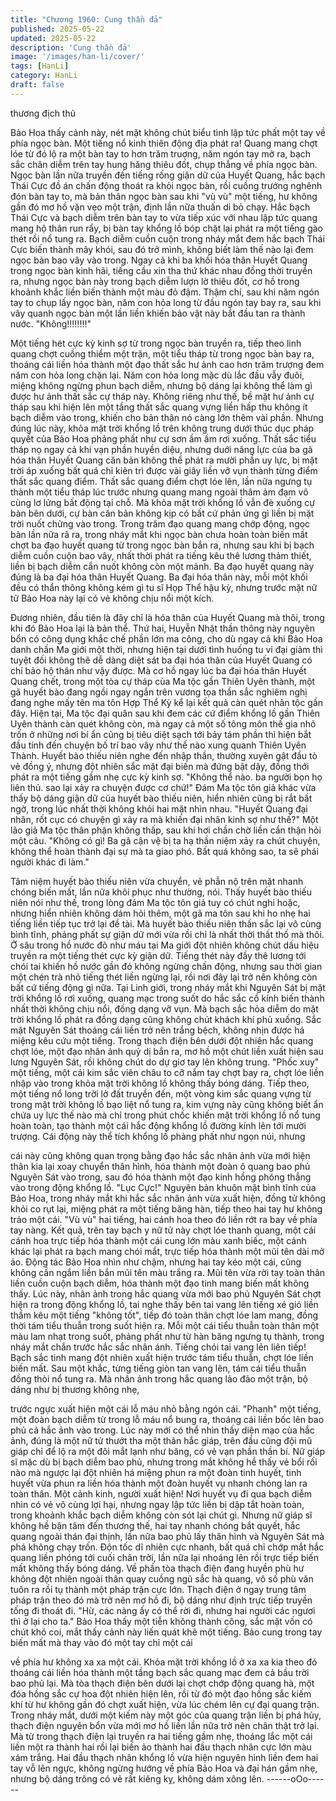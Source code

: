 ```yaml
---
title: "Chương 1960: Cung thần đả"
published: 2025-05-22
updated: 2025-05-22
description: 'Cung thần đả'
image: '/images/han-li/cover/'
tags: [HanLi]
category: HanLi
draft: false
---
```


thương địch thủ

Bảo Hoa thấy cảnh này, nét mặt không chút biểu tình lập tức phất
một tay về phía ngọc bàn.
Một tiếng nổ kinh thiên động địa phát ra!
Quang mang chợt lóe từ đó lộ ra một bàn tay to hơn trăm truợng,
năm ngón tay mở ra, bạch sắc chân diễm trên tay hung hăng
thiêu đốt, chụp thẳng về phía ngọc bàn.
Ngọc bàn lần nữa truyền đến tiếng rống giận dữ của Huyết
Quang, hắc bạch Thái Cực đồ án chấn động thoát ra khỏi ngọc
bàn, rồi cuồng trướng nghênh đón bàn tay to, mà bản thân ngọc
bàn sau khi "vù vù" một tiếng, hư không gần đó mơ hồ vặn vẹo
một trận, định lần nữa thuấn di bỏ chạy.
Hắc bạch Thái Cực và bạch diễm trên bàn tay to vừa tiếp xúc với
nhau lập tức quang mang hộ thân run rẩy, bị bàn tay khổng lồ bóp
chặt lại phát ra một tiếng gào thét rồi nổ tung ra.
Bạch diễm cuồn cuộn trong nháy mắt đem hắc bạch Thái Cực
biến thành mây khói, sau đó trở mình, không biết làm thế nào lại
đem ngọc bàn bao vây vào trong. Ngay cả khi ba khối hóa thân
Huyết Quang trong ngọc bàn kinh hãi, tiếng cầu xin tha thứ khác
nhau đồng thời truyền ra, nhưng ngọc bàn này trong bạch diễm
lượn lờ thiêu đốt, cơ hồ trong khoảnh khắc liền biến thành một
màu đỏ đậm. Thậm chí, sau khi năm ngón tay to chụp lấy ngọc
bàn, năm con hỏa long từ đầu ngón tay bay ra, sau khi vây quanh
ngọc bàn một lần liền khiến bảo vật này bắt đầu tan ra thành
nước.
"Không!!!!!!!!"

Một tiếng hét cực kỳ kinh sợ từ trong ngọc bàn truyền ra, tiếp theo
linh quang chợt cuồng thiểm một trận, một tiểu tháp từ trong ngọc
bàn bay ra, thoáng cái liền hóa thành một đạo thất sắc hư ảnh
cao hơn trăm trượng đem năm con hỏa long chặn lại.
Năm con hỏa long mặc dù lắc đầu vẫy đuôi, miệng không ngừng
phun bạch diễm, nhưng bộ dáng lại không thể làm gì được hư
ảnh thất sắc cự tháp này. Không riêng như thế, bề mặt hư ảnh cự
tháp sau khi hiện lên một tầng thất sắc quang vựng liền hấp thu
không ít bạch diễm vào trong, khiến cho bản thân nó càng lớn
thêm vài phần.
Nhưng đúng lúc này, khỏa mặt trời khổng lồ trên không trung dưới
thúc dục pháp quyết của Bảo Hoa phảng phất như cự sơn ầm ầm
rơi xuống.
Thất sắc tiểu tháp nọ ngay cả khi vạn phần huyền diệu, nhưng
duới năng lực của ba gã hóa thân Huyết Quang căn bản không
thể phát ra mười phần uy lực, bị mặt trời áp xuống bất quá chỉ
kiên trì được vài giây liền vỡ vụn thành từng điểm thất sắc quang
điểm.
Thất sắc quang điểm chợt lóe lên, lần nữa ngưng tụ thành một
tiểu tháp lúc trước nhưng quang mang ngoài thâm ảm đạm vô
cùng lơ lửng bất động tại chỗ. Mà khỏa mặt trời khổng lồ vẫn đè
xuống cự bàn bên dưới, cự bàn căn bản không kịp có bất cứ
phản ứng gì liền bị mặt trời nuốt chửng vào trong.
Trong trăm đạo quang mang chớp động, ngọc bàn lần nữa rã ra,
trong nháy mắt khi ngọc bàn chưa hoàn toàn biến mất chợt ba
đạo huyết quang từ trong ngọc bàn bắn ra, nhưng sau khi bị bạch
diễm cuồn cuộn bao vây, nhất thời phát ra tiếng kêu thê lương
thảm thiết, liền bị bạch diễm cắn nuốt không còn một mảnh.
Ba đạo huyết quang này đúng là ba đại hóa thân Huyết Quang.
Ba đại hóa thân này, mỗi một khối đều có thẩn thông không kém
gì tu sĩ Họp Thể hậu kỳ, nhưng trước mặt nữ tử Bảo Hoa này lại
có vẻ không chịu nổi một kích.

Đương nhiên, đầu tiên là đây chỉ là hóa thân của Huyết Quang
mà thôi, trong khi đó Bảo Hoa lại là bản thể. Thứ hai, Huyễn Nhật
thần thông này nguyên bổn có công dụng khắc chế phần lớn ma
công, cho dù ngay cả khi Bảo Hoa danh chấn Ma giới một thời,
nhưng hiện tại dưới tình huống tu vi đại giảm thì tuyệt đối không
thê dễ dàng diệt sát ba đại hóa thân của Huyết Quang có chí bảo
hộ thân như vậy được.
Mà cơ hồ ngay lúc ba đại hóa thân Huyết Quang chết, trong một
tòa cự tháp của Ma tộc gần Thiên Uyên thành, một gã huyết bào
đang ngồi ngay ngắn trên vương tọa thần sắc nghiêm nghị đang
nghe mấy tên ma tôn Hợp Thể Kỳ kể lại kết quả càn quét nhân
tộc gần đây. Hiện tại, Ma tộc đại quân sau khi đem các cứ điểm
khổng lồ gần Thiên Uyên thành càn quét không còn, mà ngay cả
một số tông môn thế gia nhỏ trốn ở những nơi bí ẩn cũng bị tiêu
diệt sạch tới bảy tám phần thì hiện bắt đầu tính đến chuyện bố trí
bao vây như thế nào xung quanh Thiên Uyên Thành.
Huyết bào thiếu niên nghe đến nhập thần, thường xuyên gật đầu
tò vẻ đồng ý, nhưng đột nhiên sắc mặt đại biến mà đứng bật dậy,
đồng thới phát ra một tiếng gầm nhẹ cực kỳ kinh sợ.
"Không thể nào. ba người bọn họ liên thủ. sao lại xảy ra chuyện
được cơ chứ!"
Đám Ma tộc tôn giả khác vừa thấy bộ dáng giận dữ của huyết bào
thiếu niên, hiển nhiên cũng bị rắt bất ngờ, trong lúc nhất thời
không khỏi hai mặt nhìn nhau.
"Huyết Quang đại nhân, rốt cục có chuyện gì xảy ra mà khiến đại
nhân kinh sợ như thế?"
Một lão giả Ma tộc thân phận không thấp, sau khi hơi chần chờ
liền cẩn thận hỏi một câu.
"Không có gì! Ba gã cận vệ bị ta hạ thần niệm xảy ra chút chuyện,
không thể hoàn thành đại sự mà ta giao phó. Bất quá không sao,
ta sẽ phái người khác đi làm."

Tâm niệm huyết bào thiếu niên vừa chuyển, vẻ phẫn nộ trên mặt
nhanh chóng biến mất, lần nữa khôi phục như thường, nói.
Thấy huyết bào thiếu niên nói như thế, trong lòng đám Ma tộc tôn
giả tuy có chút nghi hoặc, nhưng hiển nhiên không dám hỏi thêm,
một gã ma tôn sau khi ho nhẹ hai tiếng liền tiếp tục trở lại đề tài.
Mà huyết bào thiếu niên thần sắc lại vô cùng bình tĩnh, phảng
phất sự giận dữ mới vừa rồi chỉ là nhất thời thất thố mà thôi.
Ở sâu trong hồ nước đỏ như máu tại Ma giới đột nhiên không
chút dấu hiệu truyền ra một tiếng thét cực kỳ giận dữ. Tiếng thét
này đầy thê lương tới chói tai khiến hồ nước gần đó không ngừng
chấn động, nhưng sau thời gian một chén trà nhỏ tiếng thét liền
ngừng lại, rồi nơi đây lại trở nên không còn bất cứ tiếng động gì
nữa.
Tại Linh giới, trong nháy mắt khi Nguyên Sát bị mặt trời khổng lồ
rơi xuống, quang mạc trong suốt do hắc sắc cổ kính biến thành
nhất thời không chịu nổi, đồng dạng vỡ vụn. Mà bạch sắc hỏa
diễm do mặt trời khổng lồ phát ra đồng dạng cũng không chút
khách khí phủ xuống.
Sắc mặt Nguyên Sát thoáng cái liền trở nên trắng bệch, không
nhịn được há miệng kêu cứu một tiếng.
Trong thạch điện bên dưới đột nhiên hắc quang chợt lóe, một đạo
nhân ảnh quỷ dị bắn ra, mơ hồ một chút liền xuất hiện sau lưng
Nguyên Sát, rồi không chút do dự giơ tay lên không trung.
"Phốc xuy" một tiếng, một cái kim sắc viên châu to cỡ nắm tay
chợt bay ra, chợt lóe liền nhập vào trong khỏa mặt trời không lồ
không thấy bóng dáng.
Tiếp theo, một tiếng nổ long trời lở đất truyền đến, một vòng kim
sắc quang vựng từ trong mặt trời không lồ bạo liệt nổ tung ra, kim
vựng này cũng không biết ẩn chứa uy lực thế nào mà chỉ trong
phút chốc khiến mặt trời khổng lồ nổ tung hoàn toàn, tạo thành
một cái hắc động khổng lồ đường kính lên tới mười trượng.
Cái động này thể tích khổng lồ phảng phất như ngọn núi, nhưng

cái này cũng không quan trọng bằng đạo hắc sắc nhân ảnh vừa
mới hiện thân kia lại xoay chuyển thân hình, hóa thành một đoàn
ô quang bao phủ Nguyên Sát vào trong, sau đó hóa thành một
đạo kinh hồng phóng thẳng vào trong động khổng lồ.
"Lục Cực!"
Nguyên bản khuôn mặt bình tĩnh của Bảo Hoa, trong nháy mắt khi
hắc sắc nhân ảnh vừa xuất hiện, đồng tử không khỏi co rụt lại,
miệng phát ra một tiếng băng hàn, tiếp theo hai tay hư không trảo
một cái.
"Vù vù" hai tiếng, hai cánh hoa theo đó liền rớt ra bay về phía tay
nàng.
Kết quả, trên tay bạch y nữ tử này chợt lóe thanh quang, một cái
cánh hoa trực tiếp hóa thành một cái cung lớn màu xanh biếc,
một cánh khác lại phát ra bạch mang chói mắt, trực tiếp hóa
thành một mũi tên dài mở ảo.
Động tác Bảo Hoa nhìn như chậm, nhưng hai tay kéo một cái,
cũng không cần ngắm liền bắn mũi tên màu trắng ra.
Mũi tên vừa rời tay toàn thân liền cuồn cuộn bạch diễm, hóa
thành một đạo tinh mang biến mất không thấy. Lúc này, nhân ảnh
trong hắc quang vừa mới bao phủ Nguyên Sát chợt hiện ra trong
động khổng lồ, tai nghe thấy bên tai vang lên tiếng xé gió liền
thầm kêu một tiếng "không tốt", tiếp đó toàn thân chợt lóe lam
mang, đồng thời tám tiểu thuẫn trong suốt hiện ra.
Mỗi một cái tiểu thuẫn toàn thân một màu lam nhạt trong suốt,
phảng phất như từ hàn băng ngưng tụ thành, trong nháy mắt
chắn trước hắc sắc nhân ánh.
Tiếng chói tai vang lẻn liên tiếp!
Bạch sắc tinh mang đột nhiên xuất hiện trước tám tiểu thuẫn,
chợt lóe liền biến mất. Sau một khắc, từng tiếng giòn tan vang
lên, tám cái tiểu thuẫn đồng thòi nổ tung ra. Mà nhân ảnh trong
hắc quang lảo đảo một trận, bộ dáng như bị thương không nhẹ,

trước ngực xuất hiện một cái lỗ máu nhỏ bằng ngón cái.
"Phanh" một tiếng, một đoàn bạch diễm từ trong lỗ máu nổ bung
ra, thoáng cái liền bốc lên bao phủ cả hắc ảnh vào trong.
Lúc này mới có thể nhìn thấy diện mạo của hắc ảnh, đúng là một
nữ tử thướt tha một thân hắc giáp, trên đầu cũng đội mũ giáp chỉ
để lộ ra một đôi mắt lạnh như băng, có vẻ vạn phần thần bí.
Nữ giáp sĩ mặc dù bị bạch diễm bao phủ, nhưng trong mắt không
hề thấy vẻ bổi rối nào mà ngược lại đột nhiên há miệng phun ra
một đoàn tinh huyết, tinh huyết vừa phun ra liền hóa thành một
đoàn huyết vụ nhanh chóng lan ra toàn thân.
Một cảnh kinh, người xuất hiện!
Nơi huyết vụ đi qua bạch diễm nhìn có vẻ vô cùng lợi hại, nhưng
ngay lập tức liền bị dập tắt hoàn toàn, trong khoảnh khắc bạch
diễm không còn sót lại chút gì. Nhưng nữ giáp sĩ không hề bận
tâm đến thương thế, hai tay nhanh chóng bắt quyết, hắc quang
ngoài thán đại thịnh, lần nữa bao phủ lấy thân hình và Nguyên
Sát mà phá không chạy trốn.
Độn tốc dĩ nhiên cực nhanh, bất quá chỉ chớp mắt hắc quang liền
phóng tới cuối chân trời, lần nữa lại nhoáng lên rồi trực tiếp biến
mất không thấy bóng dáng.
Về phần tòa thạch điện đang huyền phù hư không đột nhiên ngoài
thân quay cuồng ngũ sắc hà quang, vô số phù văn tuôn ra rồi tụ
thành một pháp trận cực lớn. Thạch điện ở ngay trung tâm pháp
trận theo đó mà trở nên mơ hồ đi, bộ dáng như định trực tiếp
truyền tống đi thoát đi.
"Hừ, các nàng ấy có thể rời đi, nhưng hai người các ngươi thì ở lại
cho ta."
Bảo Hoa thấy một tiễn không thành công, sắc mặt vốn có chút
khó coi, mắt thấy cảnh này liến quát khẽ một tiếng.
Bảo cung trong tay biến mất mà thay vào đó một tay chỉ một cái

về phía hư không xa xa một cái.
Khỏa mặt trời khồng lồ ở xa xa kia theo đó thoáng cái liền hóa
thành một tầng bạch sắc quang mạc đem cả bầu trời bao phủ lại.
Mà tòa thạch điện bên dưới lại chợt chớp động quang hà, một
đóa hồng sắc cự hoa đột nhiên hiện lên, rồi từ đó một đạo hồng
sắc kiếm khí từ hư không gần đó chợt xuất hiện, vừa lúc chém
lên cự đại quang trận.
Trong nháy mắt, dưới một kiếm này một góc của quang trận liền
bị phá hủy, thạch điện nguyên bổn vừa mới mơ hồ liền lần nữa
trở nên chân thật trở lại. Mà từ trong thạch điện lại truyền ra hai
tiếng gầm nhẹ, thoáng lắc một cái liền một ra thành hai rồi lại biến
ảo thành hai đầu thạch nhân cực lớn màu xám trắng.
Hai đầu thạch nhân khổng lồ vừa hiện nguyên hình liền đem hai
tay vỗ lên ngực, không ngừng hướng về phía Bảo Hoa và đại hán
gầm nhẹ, nhưng bộ dáng trông có vẻ rất kiêng kỵ, không dám
xông lên.
------oOo------
